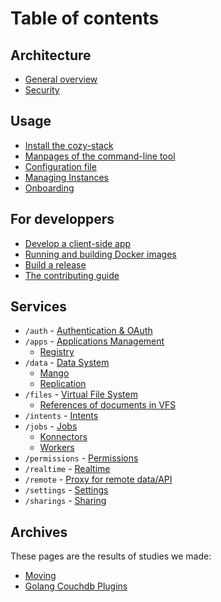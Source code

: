 Table of contents
=================

## Architecture

- [General overview](architecture.md)
- [Security](security.md)

## Usage

- [Install the cozy-stack](INSTALL.md)
- [Manpages of the command-line tool](cli/cozy-stack.md)
- [Configuration file](config.md)
- [Managing Instances](instance.md)
- [Onboarding](onboarding.md)

## For developpers

- [Develop a client-side app](client-app-dev.md)
- [Running and building Docker images](docker.md)
- [Build a release](release.md)
- [The contributing guide](CONTRIBUTING.md)

## Services

- `/auth` - [Authentication & OAuth](auth.md)
- `/apps` - [Applications Management](apps.md)
  - [Registry](registry.md)
- `/data` - [Data System](data-system.md)
  - [Mango](mango.md)
  - [Replication](replication.md)
- `/files` - [Virtual File System](files.md)
  - [References of documents in VFS](references-docs-in-vfs.md)
- `/intents` - [Intents](intents.md)
- `/jobs` - [Jobs](jobs.md)
  - [Konnectors](konnectors.md)
  - [Workers](workers.md)
- `/permissions` - [Permissions](permissions.md)
- `/realtime` - [Realtime](realtime.md)
- `/remote` - [Proxy for remote data/API](remote.md)
- `/settings` - [Settings](settings.md)
- `/sharings` - [Sharing](sharing.md)

## Archives

These pages are the results of studies we made:

- [Moving](moving.md)
- [Golang Couchdb Plugins](couchdb-plugins.md)
